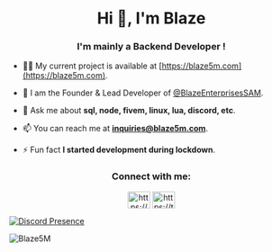 <h1 align="center">Hi 👋, I'm Blaze </h1>
<h3 align="center">I'm mainly a Backend Developer !</h3>


- 👨‍💻 My current project is available at [https://blaze5m.com](https://blaze5m.com).

- 📝 I am the Founder & Lead Developer of [@BlazeEnterprisesSAM](https://github.com/BlazeEnterprisesSAM).

- 💬 Ask me about **sql, node, fivem, linux, lua, discord, etc**.

- 📫 You can reach me at **inquiries@blaze5m.com**.

- ⚡ Fun fact **I started development during lockdown**.


<h3 align="center">Connect with me:</h3>
<p align="center">
<a href="https://discord.gg/blaze5M" target="blank"><img align="center" src="https://raw.githubusercontent.com/rahuldkjain/github-profile-readme-generator/master/src/images/icons/Social/discord.svg" alt="https://discord.gg/" height="30" width="40" /></a>
<a href="https://twitter.com/blaze5M" target="blank"><img align="center" src="https://raw.githubusercontent.com/rahuldkjain/github-profile-readme-generator/master/src/images/icons/Social/twitter.svg" alt="https://twitter.com/" height="30" width="40" /></a>
</p>

[![Discord Presence](https://lanyard.cnrad.dev/api/1070689080188346368)](https://discord.com/users/1070689080188346368)
<p><img align="center" src="https://github-readme-streak-stats.herokuapp.com/?user=Blaze5M&" alt="Blaze5M" /></p>

